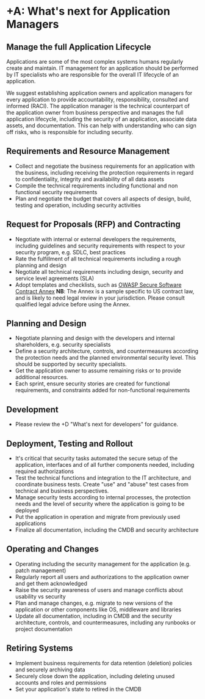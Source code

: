 # +A: What's next for Application Managers

## Manage the full Application Lifecycle

Applications are some of the most complex systems humans regularly create and maintain. IT management for an application should be performed by IT specialists who are responsible for the overall IT lifecycle of an application. 

We suggest establishing application owners and application managers for every application to provide accountability, responsibility, consulted and informed (RACI). The application manager is the technical counterpart of the application owner from business perspective and manages the full application lifecycle, including the security of an application, associate data assets, and documentation. This can help with understanding who can sign off risks, who is responsible for including security.

## Requirements and Resource Management

* Collect and negotiate the business requirements for an application with the business, including receiving the protection requirements in regard to confidentiality, integrity and availability of all data assets
* Compile the technical requirements including functional and non functional security requirements
* Plan and negotiate the budget that covers all aspects of design, build, testing and operation, including security activities

## Request for Proposals (RFP) and Contracting

* Negotiate with internal or external developers the requirements, including guidelines and security requirements with respect to your security program, e.g. SDLC, best practices
* Rate the fulfillment of all technical requirements including a rough planning and design
* Negotiate all technical requirements including design, security and service level agreements (SLA)
* Adopt templates and checklists, such as [OWASP Secure Software Contract Annex](https://www.owasp.org/index.php/OWASP_Secure_Software_Contract_Annex) **NB**: The Annex is a sample specific to US contract law, and is likely to need legal review in your jurisdiction. Please consult qualified legal advice before using the Annex.

## Planning and Design

* Negotiate planning and design with the developers and internal shareholders, e.g. security specialists
* Define a security architecture, controls, and countermeasures according the protection needs and the planned environmental security level. This should be supported by security specialists.
* Get the application owner to assume remaining risks or to provide additional resources.
* Each sprint, ensure security stories are created for functional requirements, and constraints added for non-functional requirements

## Development

* Please review the +D "What's next for developers" for guidance.

## Deployment, Testing and Rollout

* It's critical that security tasks automated the secure setup of the application, interfaces and of all further components needed, including required authorizations
* Test the technical functions and integration to the IT architecture, and coordinate business tests. Create "use" and "abuse" test cases from technical and business perspectives.
* Manage security tests according to internal processes, the protection needs and the level of security where the application is going to be deployed
* Put the application in operation and migrate from previously used applications
* Finalize all documentation, including the CMDB and security architecture

## Operating and Changes

* Operating including the security management for the application (e.g. patch management)
* Regularly report all users and authorizations to the application owner and get them acknowledged
* Raise the security awareness of users and manage conflicts about usability vs security
* Plan and manage changes, e.g. migrate to new versions of the application or other components like OS, middleware and libraries
* Update all documentation, including in CMDB and the security architecture, controls, and countermeasures, including any runbooks or project documentation

## Retiring Systems

* Implement business requirements for data retention (deletion) policies and securely archiving data
* Securely close down the application, including deleting unused accounts and roles and permissions
* Set your application's state to retired in the CMDB
